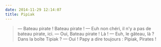 ```yaml
---
date: 2014-11-29 12:14:07
title: Pipiak
---
```


> — Bateau pirate ! Bateau pirate !
> — Euh non chéri, il n'y a pas de bateau pirate, ici.
> — Oui, Bateau pirate ! Là !
> — Euh, le gâteau, là ? Dans la boîte Tipiak ?
> — Oui ! Papy a dire toujours : Pipiak, Pirates !

